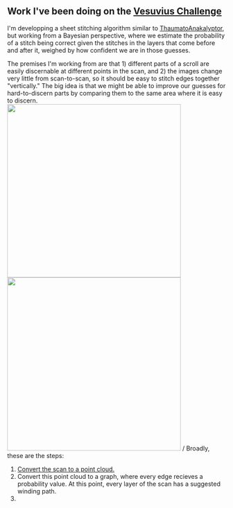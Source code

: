 ## Work I've been doing on the [Vesuvius Challenge]()

I'm developping a sheet stitching algorithm similar to [ThaumatoAnakalyptor](https://github.com/schillij95/ThaumatoAnakalyptor), but working from a Bayesian perspective, where we estimate the probability of a stitch being correct given the stitches in the layers that come before and after it, weighed by how confident we are in those guesses.

The premises I'm working from are that 1) different parts of a scroll are easily discernable at different points in the scan, and 2) the images change very little from scan-to-scan, so it should be easy to stitch edges together "vertically." The big idea is that we might be able to improve our guesses for hard-to-discern parts by comparing them to the same area where it is easy to discern. \
<img src="https://etiennedyer.github.io/assets/vesuvius/comparison1.png" width=400 height=400>
<img src="https://etiennedyer.github.io/assets/vesuvius/comparison2.png" width=400 height=400>
/
Broadly, these are the steps:
1. [Convert the scan to a point cloud.](pointcloud.md)
2. Convert this point cloud to a graph, where every edge recieves a probability value. At this point, every layer of the scan has a suggested winding path.
3. 

